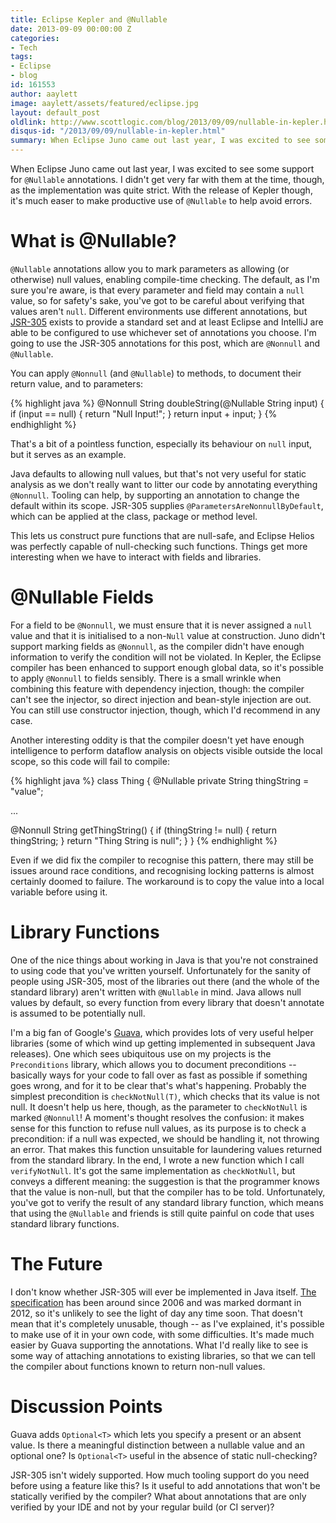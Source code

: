 ```yaml
---
title: Eclipse Kepler and @Nullable
date: 2013-09-09 00:00:00 Z
categories:
- Tech
tags:
- Eclipse
- blog
id: 161553
author: aaylett
image: aaylett/assets/featured/eclipse.jpg
layout: default_post
oldlink: http://www.scottlogic.com/blog/2013/09/09/nullable-in-kepler.html
disqus-id: "/2013/09/09/nullable-in-kepler.html"
summary: When Eclipse Juno came out last year, I was excited to see some support for `@Nullable` annotations.  I didn't get very far with them at the time, though, as the implementation was quite strict.  With the release of Kepler though, it's much easer to make productive use of `@Nullable` to help avoid errors.
---
```


When Eclipse Juno came out last year, I was excited to see some support for
`@Nullable` annotations.  I didn't get very far with them at the time, though,
as the implementation was quite strict.  With the release of Kepler though,
it's much easer to make productive use of `@Nullable` to help avoid errors.

What is @Nullable?
==================

`@Nullable` annotations allow you to mark parameters as allowing (or otherwise)
null values, enabling compile-time checking.  The default, as I'm sure you're
aware, is that every parameter and field may contain a `null` value, so for
safety's sake, you've got to be careful about verifying that values aren't
`null`.  Different environments use different annotations, but
[JSR-305](https://code.google.com/p/jsr-305/) exists to provide a standard set
and at least Eclipse and IntelliJ are able to be configured to use whichever
set of annotations you choose.  I'm going to use the JSR-305 annotations for
this post, which are `@Nonnull` and `@Nullable`.

You can apply `@Nonnull` (and `@Nullable`) to methods, to document their
return value, and to parameters:

{% highlight java %}
@Nonnull
String doubleString(@Nullable String input) {
  if (input == null) {
    return "Null Input!";
  }
  return input + input;
}
{% endhighlight %}

That's a bit of a pointless function, especially its behaviour on `null`
input, but it serves as an example.

Java defaults to allowing null values, but that's not very useful for static
analysis as we don't really want to litter our code by annotating everything
`@Nonnull`.  Tooling can help, by supporting an annotation to change the
default within its scope.  JSR-305 supplies `@ParametersAreNonnullByDefault`,
which can be applied at the class, package or method level.

This lets us construct pure functions that are null-safe, and Eclipse Helios
was perfectly capable of null-checking such functions.  Things get more
interesting when we have to interact with fields and libraries.

 @Nullable Fields
================

For a field to be `@Nonnull`, we must ensure that it is never assigned a
`null` value and that it is initialised to a non-`Null` value at construction.
Juno didn't support marking fields as `@Nonnull`, as the compiler didn't have
enough information to verify the condition will not be violated.  In Kepler,
the Eclipse compiler has been enhanced to support enough global data, so it's
possible to apply `@Nonnull` to fields sensibly.  There is a small wrinkle
when combining this feature with dependency injection, though: the compiler
can't see the injector, so direct injection and bean-style injection are out.
You can still use constructor injection, though, which I'd recommend in any
case.

Another interesting oddity is that the compiler doesn't yet have enough
intelligence to perform dataflow analysis on objects visible outside the local
scope, so this code will fail to compile:

{% highlight java %}
class Thing {
  @Nullable
  private String thingString = "value";

  ...

  @Nonnull
  String getThingString() {
    if (thingString != null) {
      return thingString;
    }
    return "Thing String is null";
  }
}
{% endhighlight %}

Even if we did fix the compiler to recognise this pattern, there may still be
issues around race conditions, and recognising locking patterns is almost
certainly doomed to failure.  The workaround is to copy the value into a local
variable before using it.

Library Functions
=================

One of the nice things about working in Java is that you're not constrained to
using code that you've written yourself.  Unfortunately for the sanity of
people using JSR-305, most of the libraries out there (and the whole of the
standard library) aren't written with `@Nullable` in mind.  Java allows null
values by default, so every function from every library that doesn't annotate
is assumed to be potentially null.

I'm a big fan of Google's [Guava](https://github.com/google/guava),
which provides lots of very useful helper libraries (some of which wind up
getting implemented in subsequent Java releases).  One which sees ubiquitous
use on my projects is the `Preconditions` library, which allows you to
document preconditions -- basically ways for your code to fall over as fast as
possible if something goes wrong, and for it to be clear that's what's
happening.  Probably the simplest precondition is `checkNotNull(T)`, which
checks that its value is not null.  It doesn't help us here, though, as the
parameter to `checkNotNull` is marked `@Nonnull`!  A moment's thought resolves
the confusion: it makes sense for this function to refuse null values, as its
purpose is to check a precondition: if a null was expected, we should be
handling it, not throwing an error.  That makes this function unsuitable for
laundering values returned from the standard library.  In the end, I wrote a
new function which I call `verifyNotNull`.  It's got the same implementation
as `checkNotNull`, but conveys a different meaning: the suggestion is that the
programmer knows that the value is non-null, but that the compiler has to be
told.  Unfortunately, you've got to verify the result of any standard library
function, which means that using the `@Nullable` and friends is still quite
painful on code that uses standard library functions.

The Future
==========

I don't know whether JSR-305 will ever be implemented in Java itself.  [The
specification](http://www.jcp.org/en/jsr/detail?id=305) has been around since
2006 and was marked dormant in 2012, so it's unlikely to see the light of day
any time soon.  That doesn't mean that it's completely unusable, though -- as
I've explained, it's possible to make use of it in your own code, with some
difficulties.  It's made much easier by Guava supporting the annotations.
What I'd really like to see is some way of attaching annotations to existing
libraries, so that we can tell the compiler about functions known to return
non-null values.

Discussion Points
=================

Guava adds `Optional<T>` which lets you specify a present or an absent value.
Is there a meaningful distinction between a nullable value and an optional
one?  Is `Optional<T>` useful in the absence of static null-checking?

JSR-305 isn't widely supported.  How much tooling support do you need before
using a feature like this?  Is it useful to add annotations that won't be
statically verified by the compiler?  What about annotations that are only
verified by your IDE and not by your regular build (or CI server)?
